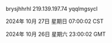 brysjhhrhl 219.139.197.74 yqqlmgsycl

2024年 10月 27日 星期日 07:00:02 CST

2024年 10月 26日 星期六 23:00:02 GMT
